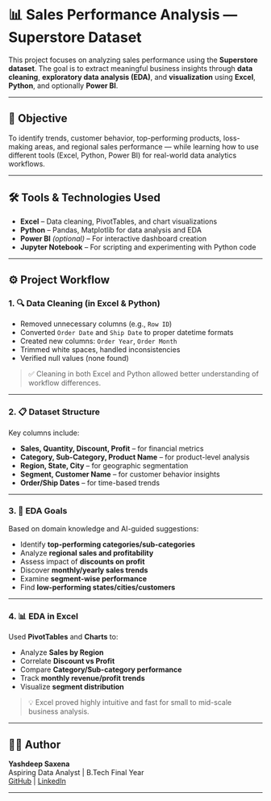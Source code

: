 # 📊 Sales Performance Analysis — Superstore Dataset

This project focuses on analyzing sales performance using the **Superstore dataset**. The goal is to extract meaningful business insights through **data cleaning**, **exploratory data analysis (EDA)**, and **visualization** using **Excel**, **Python**, and optionally **Power BI**.

---

## 🧠 Objective

To identify trends, customer behavior, top-performing products, loss-making areas, and regional sales performance — while learning how to use different tools (Excel, Python, Power BI) for real-world data analytics workflows.

---

## 🛠️ Tools & Technologies Used

- **Excel** – Data cleaning, PivotTables, and chart visualizations  
- **Python** – Pandas, Matplotlib for data analysis and EDA  
- **Power BI** *(optional)* – For interactive dashboard creation  
- **Jupyter Notebook** – For scripting and experimenting with Python code  

---

## ⚙️ Project Workflow

### 1. 🔍 Data Cleaning (in Excel & Python)
- Removed unnecessary columns (e.g., `Row ID`)
- Converted `Order Date` and `Ship Date` to proper datetime formats
- Created new columns: `Order Year`, `Order Month`
- Trimmed white spaces, handled inconsistencies
- Verified null values (none found)

> ✅ Cleaning in both Excel and Python allowed better understanding of workflow differences.

---

### 2. 📋 Dataset Structure

Key columns include:
- **Sales, Quantity, Discount, Profit** – for financial metrics  
- **Category, Sub-Category, Product Name** – for product-level analysis  
- **Region, State, City** – for geographic segmentation  
- **Segment, Customer Name** – for customer behavior insights  
- **Order/Ship Dates** – for time-based trends  

---

### 3. 🎯 EDA Goals

Based on domain knowledge and AI-guided suggestions:
- Identify **top-performing categories/sub-categories**
- Analyze **regional sales and profitability**
- Assess impact of **discounts on profit**
- Discover **monthly/yearly sales trends**
- Examine **segment-wise performance**
- Find **low-performing states/cities/customers**

---

### 4. 📊 EDA in Excel

Used **PivotTables** and **Charts** to:
- Analyze **Sales by Region**
- Correlate **Discount vs Profit**
- Compare **Category/Sub-category performance**
- Track **monthly revenue/profit trends**
- Visualize **segment distribution**

> 💡 Excel proved highly intuitive and fast for small to mid-scale business analysis.

---

## 👨‍💻 Author

**Yashdeep Saxena**  
Aspiring Data Analyst | B.Tech Final Year  
[GitHub](https://github.com/Yashu278) | [LinkedIn](https://www.linkedin.com/in/yashu278)

---

